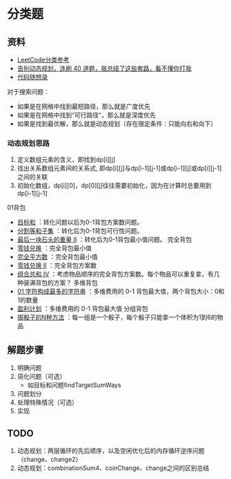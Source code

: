 # 分类题

## 资料
- [LeetCode分类参考](https://github.com/CyC2018/CS-Notes/blob/master/notes/Leetcode%20%E9%A2%98%E8%A7%A3%20-%20%E7%9B%AE%E5%BD%95.md)
- [告别动态规划，连刷 40 道题，我总结了这些套路，看不懂你打我](https://zhuanlan.zhihu.com/p/91582909)
- [代码随想录](https://github.com/youngyangyang04/leetcode-master)

对于搜索问题：
- 如果是在网格中找到最短路径，那么就是广度优先
- 如果是在网格中找到“可行路径“，那么就是深度优先
- 如果是找到最优解，那么就是动态规划（存在限定条件：只能向右和向下）

### 动态规划思路
1. 定义数组元素的含义，即找到dp[i][j]
2. 找出关系数组元素间的关系式, 即dp[i][j]与dp[i-1][j-1]或dp[i-1][j]或dp[i][j-1]之间的关联
3. 初始化数组，dp[i][0]，dp[0][j]往往需要初始化，因为在计算时总要用到dp[i-1][j-1]

01背包
- [目标和](https://leetcode-cn.com/problems/target-sum/) ：转化问题以后为0-1背包方案数问题。
- [分割等和子集](https://leetcode-cn.com/problems/partition-equal-subset-sum/) ：转化后为0-1背包可行性问题。
- [最后一块石头的重量 II](https://leetcode-cn.com/problems/last-stone-weight-ii/) ：转化后为0-1背包最小值问题。
完全背包
- [零钱兑换](https://leetcode-cn.com/problems/coin-change/) ：完全背包最小值
- [完全平方数](https://leetcode-cn.com/problems/perfect-squares/) ：完全背包最小值
- [零钱兑换 II](https://leetcode-cn.com/problems/coin-change-2/) ：完全背包方案数
- [组合总和 Ⅳ](https://leetcode-cn.com/problems/combination-sum-iv/) ：考虑物品顺序的完全背包方案数。每个物品可以重复拿，有几种装满背包的方案？
多维背包
- [01 字符构成最多的字符串](https://leetcode-cn.com/problems/ones-and-zeroes/) ：多维费用的 0-1 背包最大值，两个背包大小：0和1的数量
- [盈利计划](https://leetcode-cn.com/problems/profitable-schemes/) ：多维费用的 0-1 背包最大值
分组背包
- [掷骰子的N种方法](https://leetcode-cn.com/problems/number-of-dice-rolls-with-target-sum/) ：每一组是一个骰子，每个骰子只能拿一个体积为1到6的物品


## 解题步骤
1. 明确问题
2. 简化问题（可选）
    - 如目标和问题findTargetSumWays
3. 问题划分
4. 处理特殊情况（可选）
5. 实现

## TODO
1. 动态规划：两层循环的先后顺序，以及空闲优化后的内存循环逆序问题（change、change2）
2. 动态规划：combinationSum4、coinChange、change之间的区别总结
